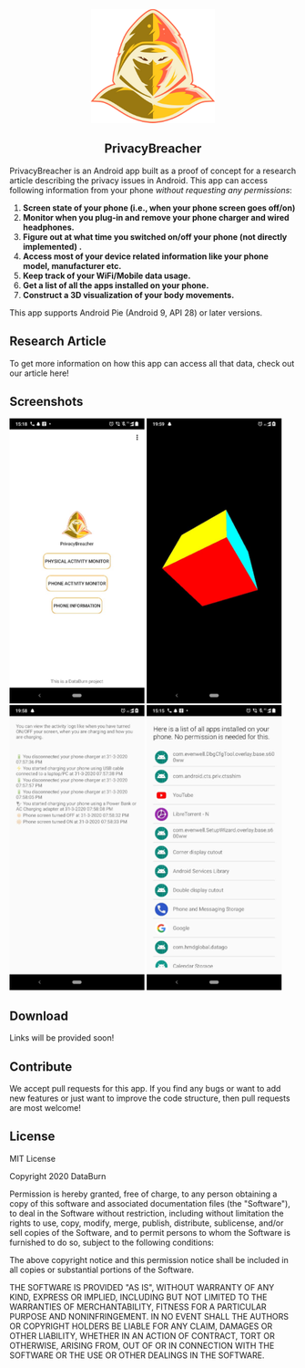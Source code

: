 <p align="center">
  <img height="200" src="https://raw.githubusercontent.com/NandanDesai/res/master/privacy_breacher.png"> 
</p>
<h2 align="center">PrivacyBreacher</h2>

PrivacyBreacher is an Android app built as a proof of concept for a research article describing the privacy issues in Android. This app can access following information from your phone *without requesting any permissions*:

 1. **Screen state of your phone (i.e., when your phone screen goes off/on)**
 2.  **Monitor when you plug-in and remove your phone charger and wired headphones.**
 3. **Figure out at what time you switched on/off your phone (not directly implemented) .**
 4. **Access most of your device related information like your phone model, manufacturer etc.**
 5. **Keep track of your WiFi/Mobile data usage.**
 6. **Get a list of all the apps installed on your phone.**
 7. **Construct a 3D visualization of your body movements.**

This app supports Android Pie (Android 9, API 28) or later versions.

## Research Article

To get more information on how this app can access all that data, check out our article here!

## Screenshots


  <img height="500" src="https://raw.githubusercontent.com/NandanDesai/res/master/privacybreacher-1.jpeg"> <img height="500" src="https://raw.githubusercontent.com/NandanDesai/res/master/privacybreacher-2.jpeg"> <img height="500" src="https://raw.githubusercontent.com/NandanDesai/res/master/privacybreacher-3.jpeg"> <img height="500" src="https://raw.githubusercontent.com/NandanDesai/res/master/privacybreacher-5.jpeg"> 

## Download

Links will be provided soon!

## Contribute

We accept pull requests for this app. If you find any bugs or want to add new features or just want to improve the code structure, then pull requests are most welcome!

## License

MIT License

Copyright 2020 DataBurn

Permission is hereby granted, free of charge, to any person obtaining a copy of this software and associated documentation files (the "Software"), to deal in the Software without restriction, including without limitation the rights to use, copy, modify, merge, publish, distribute, sublicense, and/or sell copies of the Software, and to permit persons to whom the Software is furnished to do so, subject to the following conditions:

The above copyright notice and this permission notice shall be included in all copies or substantial portions of the Software.

THE SOFTWARE IS PROVIDED "AS IS", WITHOUT WARRANTY OF ANY KIND, EXPRESS OR IMPLIED, INCLUDING BUT NOT LIMITED TO THE WARRANTIES OF MERCHANTABILITY, FITNESS FOR A PARTICULAR PURPOSE AND NONINFRINGEMENT. IN NO EVENT SHALL THE AUTHORS OR COPYRIGHT HOLDERS BE LIABLE FOR ANY CLAIM, DAMAGES OR OTHER LIABILITY, WHETHER IN AN ACTION OF CONTRACT, TORT OR OTHERWISE, ARISING FROM, OUT OF OR IN CONNECTION WITH THE SOFTWARE OR THE USE OR OTHER DEALINGS IN THE SOFTWARE.

